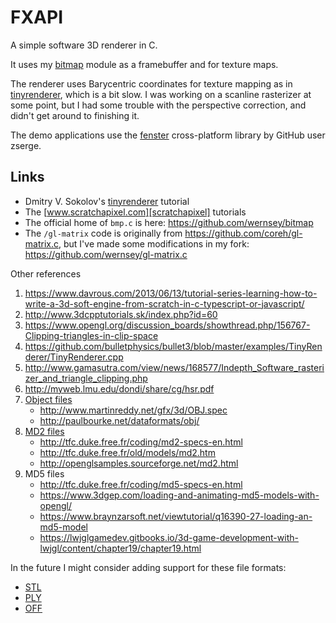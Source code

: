 # FXAPI

A simple software 3D renderer in C.

It uses my [bitmap][] module as a framebuffer and for texture maps.

The renderer uses Barycentric coordinates for texture mapping as in
[tinyrenderer][], which is a bit slow. I was working on a scanline
rasterizer at some point, but I had some trouble with the perspective
correction, and didn't get around to finishing it.

 The demo applications use the [fenster][] cross-platform library by GitHub user zserge.

## Links

 * Dmitry V. Sokolov's [tinyrenderer][] tutorial
 * The [www.scratchapixel.com][scratchapixel] tutorials
 * The official home of `bmp.c` is here: <https://github.com/wernsey/bitmap>
 * The `/gl-matrix` code is originally from <https://github.com/coreh/gl-matrix.c>,
   but I've made some modifications in my fork: <https://github.com/wernsey/gl-matrix.c>

Other references

 1. <https://www.davrous.com/2013/06/13/tutorial-series-learning-how-to-write-a-3d-soft-engine-from-scratch-in-c-typescript-or-javascript/>
 1. <http://www.3dcpptutorials.sk/index.php?id=60>
 1. <https://www.opengl.org/discussion_boards/showthread.php/156767-Clipping-triangles-in-clip-space>
 1. <https://github.com/bulletphysics/bullet3/blob/master/examples/TinyRenderer/TinyRenderer.cpp>
 1. <http://www.gamasutra.com/view/news/168577/Indepth_Software_rasterizer_and_triangle_clipping.php>
 1. <http://myweb.lmu.edu/dondi/share/cg/hsr.pdf>
 1. [Object files](https://en.wikipedia.org/wiki/Wavefront_.obj_file)
    * <http://www.martinreddy.net/gfx/3d/OBJ.spec>
    * <http://paulbourke.net/dataformats/obj/>
 1. [MD2 files](http://en.wikipedia.org/wiki/MD2_(file_format))
    * <http://tfc.duke.free.fr/coding/md2-specs-en.html>
    * <http://tfc.duke.free.fr/old/models/md2.htm>
    * <http://openglsamples.sourceforge.net/md2.html>
 1. MD5 files
    * <http://tfc.duke.free.fr/coding/md5-specs-en.html>
    * <https://www.3dgep.com/loading-and-animating-md5-models-with-opengl/>
    * <https://www.braynzarsoft.net/viewtutorial/q16390-27-loading-an-md5-model>
    * <https://lwjglgamedev.gitbooks.io/3d-game-development-with-lwjgl/content/chapter19/chapter19.html>


In the future I might consider adding support for these file formats:

* [STL](https://en.wikipedia.org/wiki/STL_(file_format))
* [PLY](http://paulbourke.net/dataformats/ply/)
* [OFF](https://en.wikipedia.org/wiki/OFF_(file_format))


[bitmap]: https://github.com/wernsey/bitmap
[tinyrenderer]: https://github.com/ssloy/tinyrenderer/wiki/Lesson-0-getting-started
[scratchapixel]: https://www.scratchapixel.com/lessons/3d-basic-rendering/rasterization-practical-implementation/perspective-correct-interpolation-vertex-attributes
[fenster]: https://github.com/zserge/fenster
